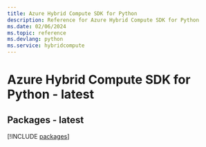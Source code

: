 ```yaml
---
title: Azure Hybrid Compute SDK for Python
description: Reference for Azure Hybrid Compute SDK for Python
ms.date: 02/06/2024
ms.topic: reference
ms.devlang: python
ms.service: hybridcompute
---
```

# Azure Hybrid Compute SDK for Python - latest
## Packages - latest
[!INCLUDE [packages](hybrid-compute-index.md)]
